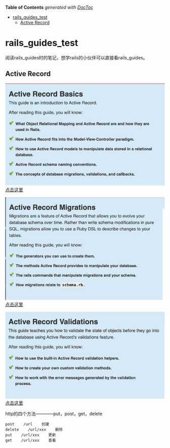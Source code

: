 <!-- START doctoc generated TOC please keep comment here to allow auto update -->
<!-- DON'T EDIT THIS SECTION, INSTEAD RE-RUN doctoc TO UPDATE -->
**Table of Contents**  *generated with [DocToc](https://github.com/thlorenz/doctoc)*

- [rails_guides_test](#rails_guides_test)
  - [Active Record](#active-record)

<!-- END doctoc generated TOC please keep comment here to allow auto update -->

# rails_guides_test
阅读rails_guides时的笔记，想学rails的小伙伴可以直接看rails_guides。  

## Active Record
![基础](img/基础.png)
[点击这里](Active_Record_基础.md)

![迁移](img/迁移.png)
[点击这里](Active_Record_迁移.md)

![数据验证](img/数据验证.png)
[点击这里](Active_Record_数据验证.md)

http的四个方法————put，post，get，delete
```text
post    /url    创建
delete    /url/xxx    删除
put    /url/xxx    更新
get    /url/xxx    查看
```